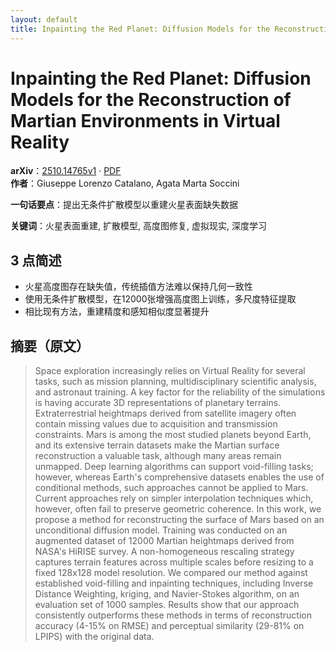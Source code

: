 ```yaml
---
layout: default
title: Inpainting the Red Planet: Diffusion Models for the Reconstruction of Martian Environments in Virtual Reality
---
```


# Inpainting the Red Planet: Diffusion Models for the Reconstruction of Martian Environments in Virtual Reality
**arXiv**：[2510.14765v1](https://arxiv.org/abs/2510.14765) · [PDF](https://arxiv.org/pdf/2510.14765.pdf)  
**作者**：Giuseppe Lorenzo Catalano, Agata Marta Soccini  

**一句话要点**：提出无条件扩散模型以重建火星表面缺失数据

**关键词**：火星表面重建, 扩散模型, 高度图修复, 虚拟现实, 深度学习

## 3 点简述
- 火星高度图存在缺失值，传统插值方法难以保持几何一致性
- 使用无条件扩散模型，在12000张增强高度图上训练，多尺度特征提取
- 相比现有方法，重建精度和感知相似度显著提升

## 摘要（原文）

> Space exploration increasingly relies on Virtual Reality for several tasks,
> such as mission planning, multidisciplinary scientific analysis, and astronaut
> training. A key factor for the reliability of the simulations is having
> accurate 3D representations of planetary terrains. Extraterrestrial heightmaps
> derived from satellite imagery often contain missing values due to acquisition
> and transmission constraints. Mars is among the most studied planets beyond
> Earth, and its extensive terrain datasets make the Martian surface
> reconstruction a valuable task, although many areas remain unmapped. Deep
> learning algorithms can support void-filling tasks; however, whereas Earth's
> comprehensive datasets enables the use of conditional methods, such approaches
> cannot be applied to Mars. Current approaches rely on simpler interpolation
> techniques which, however, often fail to preserve geometric coherence. In this
> work, we propose a method for reconstructing the surface of Mars based on an
> unconditional diffusion model. Training was conducted on an augmented dataset
> of 12000 Martian heightmaps derived from NASA's HiRISE survey. A
> non-homogeneous rescaling strategy captures terrain features across multiple
> scales before resizing to a fixed 128x128 model resolution. We compared our
> method against established void-filling and inpainting techniques, including
> Inverse Distance Weighting, kriging, and Navier-Stokes algorithm, on an
> evaluation set of 1000 samples. Results show that our approach consistently
> outperforms these methods in terms of reconstruction accuracy (4-15% on RMSE)
> and perceptual similarity (29-81% on LPIPS) with the original data.


